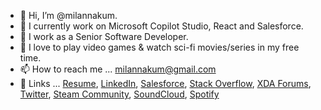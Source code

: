 - 👋 Hi, I’m @milannakum.
- 👀 I currently work on Microsoft Copilot Studio, React and Salesforce.
- 🌱 I work as a Senior Software Developer.
- 💞️ I love to play video games & watch sci-fi movies/series in my free time.
- 📫 How to reach me ... milannakum@gmail.com
- 🔗 Links ... [Resume](https://github.com/milannakum/milannakum/blob/main/Resume.pdf), [LinkedIn](https://www.linkedin.com/in/milannakum), [Salesforce](https://www.salesforce.com/trailblazer/milannakum), [Stack Overflow](https://stackoverflow.com/users/7389126), [XDA Forums](https://forum.xda-developers.com/m/milancnakum.8315660), [Twitter](https://twitter.com/milannakum), [Steam Community](https://steamcommunity.com/id/milannakum), [SoundCloud](https://soundcloud.com/milannakum), [Spotify](https://open.spotify.com/user/214i73ergfii4fh2taqtyzniy)

<!---
milannakum/milannakum is a ✨ special ✨ repository because its `README.md` (this file) appears on your GitHub profile.
You can click the Preview link to take a look at your changes.
--->
